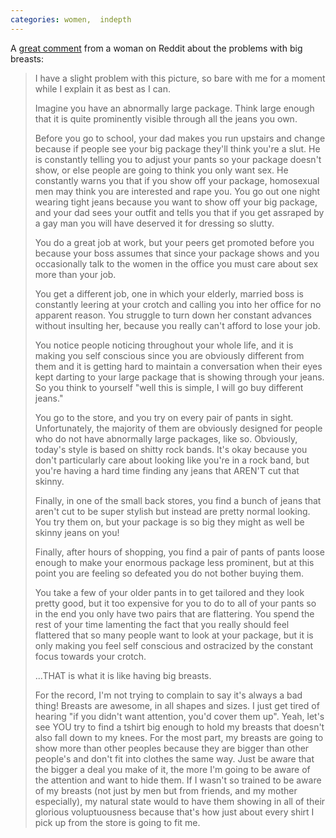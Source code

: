 ```yaml
---
categories: women,  indepth
---
```


A [great comment](https://www.reddit.com/r/AskReddit/comments/vc6ky/do_you_want_me_to_look_at_your_breasts_or_do_you/c53bibq/) from a woman on Reddit about the problems with big breasts:

> I have a slight problem with this picture, so bare with me for a moment while I explain it as best as I can.
> 
> Imagine you have an abnormally large package. Think large enough that it is quite prominently visible through all the jeans you own.
> 
> Before you go to school, your dad makes you run upstairs and change because if people see your big package they'll think you're a slut. He is constantly telling you to adjust your pants so your package doesn't show, or else people are going to think you only want sex. He constantly warns you that if you show off your package, homosexual men may think you are interested and rape you. You go out one night wearing tight jeans because you want to show off your big package, and your dad sees your outfit and tells you that if you get assraped by a gay man you will have deserved it for dressing so slutty.
> 
> You do a great job at work, but your peers get promoted before you because your boss assumes that since your package shows and you occasionally talk to the women in the office you must care about sex more than your job.
> 
> You get a different job, one in which your elderly, married boss is constantly leering at your crotch and calling you into her office for no apparent reason. You struggle to turn down her constant advances without insulting her, because you really can't afford to lose your job.
> 
> You notice people noticing throughout your whole life, and it is making you self conscious since you are obviously different from them and it is getting hard to maintain a conversation when their eyes kept darting to your large package that is showing through your jeans. So you think to yourself "well this is simple, I will go buy different jeans."
> 
> You go to the store, and you try on every pair of pants in sight. Unfortunately, the majority of them are obviously designed for people who do not have abnormally large packages, like so. Obviously, today's style is based on shitty rock bands. It's okay because you don't particularly care about looking like you're in a rock band, but you're having a hard time finding any jeans that AREN'T cut that skinny.
> 
> Finally, in one of the small back stores, you find a bunch of jeans that aren't cut to be super stylish but instead are pretty normal looking. You try them on, but your package is so big they might as well be skinny jeans on you!
> 
> Finally, after hours of shopping, you find a pair of pants of pants loose enough to make your enormous package less prominent, but at this point you are feeling so defeated you do not bother buying them.
> 
> You take a few of your older pants in to get tailored and they look pretty good, but it too expensive for you to do to all of your pants so in the end you only have two pairs that are flattering. You spend the rest of your time lamenting the fact that you really should feel flattered that so many people want to look at your package, but it is only making you feel self conscious and ostracized by the constant focus towards your crotch.
> 
> ...THAT is what it is like having big breasts.
> 
> For the record, I'm not trying to complain to say it's always a bad thing! Breasts are awesome, in all shapes and sizes. I just get tired of hearing "if you didn't want attention, you'd cover them up". Yeah, let's see YOU try to find a tshirt big enough to hold my breasts that doesn't also fall down to my knees. For the most part, my breasts are going to show more than other peoples because they are bigger than other people's and don't fit into clothes the same way. Just be aware that the bigger a deal you make of it, the more I'm going to be aware of the attention and want to hide them. If I wasn't so trained to be aware of my breasts (not just by men but from friends, and my mother especially), my natural state would to have them showing in all of their glorious voluptuousness because that's how just about every shirt I pick up from the store is going to fit me.
